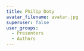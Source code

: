 ```yaml
---
title: Philip Doty
avatar_filename: avatar.jpg
superuser: false
user_groups:
  - Presenters
  - Authors
---
```

